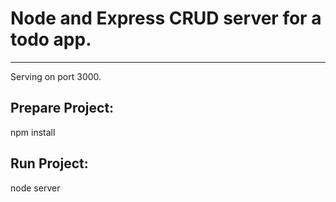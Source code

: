 # Node and Express CRUD server for a todo app.
---

Serving on port 3000.

## Prepare Project:
npm install

## Run Project:
node server


